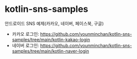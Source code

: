 # kotlin-sns-samples
안드로이드 SNS 예제(카카오, 네이버, 페이스북, 구글)

- 카카오 로그인: https://github.com/younminchan/kotlin-sns-samples/tree/main/kotlin-kakao-login
- 네이버 로그인: https://github.com/younminchan/kotlin-sns-samples/tree/main/kotlin-naver-login
